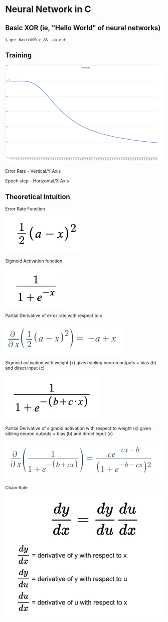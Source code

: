 # Neural Network in C

## Basic XOR (ie, "Hello World" of neural networks)

```console
$ gcc basicXOR.c && ./a.out
```

## Training

<img src='images/errorRateVsEpoch.png'/>

Error Rate - Vertical/Y Axis

Epoch step - Horizontal/X Axis

## Theoretical Intuition

Error Rate Function

<img src='images/errorRateFunction.png'>

Sigmoid Activation function

<img src='images/sigmoid.png'>

Partial Derivative of error rate with respect to x

<img src='images/partialDwrtX.png'>

Sigmoid activation with weight (x) given sibling neuron outputs + bias (b) and direct input (c)

<img src='images/sigmoidWithBiasAndInputWeight.png'>

Partial Derivative of sigmoid activation with respect to weight (x) given sibling neuron outputs + bias (b) and direct input (c)

<img src='images/partialDwrtXsigmoidWithBiasAndInputWeight.png'>

Chain Rule

<img src='images/chainRule.png'>
